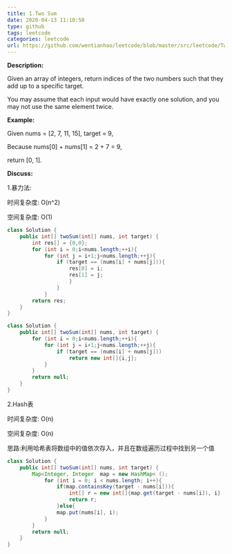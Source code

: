 ```yaml
---
title: 1.Two Sum
date: 2020-04-13 11:10:50
type: github
tags: leetcode
categories: leetcode
url: https://github.com/wentianhao/leetcode/blob/master/src/leetcode/TwoSum_1.java
---
```


**Description:**

Given an array of integers, return indices of the two numbers such that they add up to a specific target.

You may assume that each input would have exactly one solution, and you may not use the same element twice.

**Example:**

Given nums = [2, 7, 11, 15], target = 9,

Because nums[0] + nums[1] = 2 + 7 = 9,

return [0, 1].

**Discuss:**

1.暴力法:

时间复杂度: O(n^2)

空间复杂度: O(1)



```java
class Solution {
    public int[] twoSum(int[] nums, int target) {
        int res[] = {0,0};
        for (int i = 0;i<nums.length;++i){
            for (int j = i+1;j<nums.length;++j){
                if (target == (nums[i] + nums[j])){
                    res[0] = i;
                    res[1] = j;
                    }
                }
            }
        return res;
    }
}
```

```java
class Solution {
    public int[] twoSum(int[] nums, int target) {
        for (int i = 0;i<nums.length;++i){
            for (int j = i+1;j<nums.length;++j){
                if (target == (nums[i] + nums[j]))
                    return new int[]{i,j};
            }
        }
        return null;
    }
}
```

2.Hash表

时间复杂度: O(n)

空间复杂度: O(n)

思路:利用哈希表将数组中的值依次存入，并且在数组遍历过程中找到另一个值

```java
class Solution {
    public int[] twoSum(int[] nums, int target) {
        Map<Integer, Integer  map = new HashMap< ();
            for (int i = 0; i < nums.length; i++){
                if(map.containsKey(target - nums[i])){
                    int[] r = new int[]{map.get(target - nums[i]), i} ;
                    return r;
                }else{
                map.put(nums[i], i);    
            }
        }
        return null;        
    }
}
```
<!-- more -->